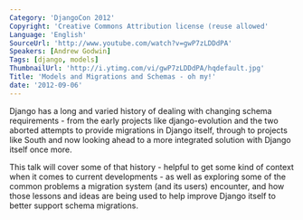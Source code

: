 ```yaml
---
Category: 'DjangoCon 2012'
Copyright: 'Creative Commons Attribution license (reuse allowed'
Language: 'English'
SourceUrl: 'http://www.youtube.com/watch?v=gwP7zLDDdPA'
Speakers: [Andrew Godwin]
Tags: [django, models]
ThumbnailUrl: 'http://i.ytimg.com/vi/gwP7zLDDdPA/hqdefault.jpg'
Title: 'Models and Migrations and Schemas - oh my!'
date: '2012-09-06'
---
```

Django has a long and varied history of dealing with changing schema
requirements - from the early projects like django-evolution and the two
aborted attempts to provide migrations in Django itself, through to projects
like South and now looking ahead to a more integrated solution with Django
itself once more.

This talk will cover some of that history - helpful to get some kind of
context when it comes to current developments - as well as exploring some of
the common problems a migration system (and its users) encounter, and how
those lessons and ideas are being used to help improve Django itself to better
support schema migrations.
